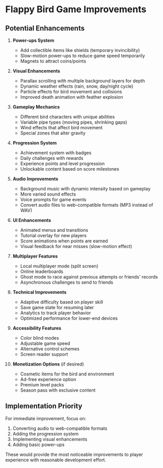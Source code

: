 # Flappy Bird Game Improvements

## Potential Enhancements

1. **Power-ups System**
   - Add collectible items like shields (temporary invincibility)
   - Slow-motion power-ups to reduce game speed temporarily
   - Magnets to attract coins/points

2. **Visual Enhancements**
   - Parallax scrolling with multiple background layers for depth
   - Dynamic weather effects (rain, snow, day/night cycle)
   - Particle effects for bird movement and collisions
   - Improved death animation with feather explosion

3. **Gameplay Mechanics**
   - Different bird characters with unique abilities
   - Variable pipe types (moving pipes, shrinking gaps)
   - Wind effects that affect bird movement
   - Special zones that alter gravity

4. **Progression System**
   - Achievement system with badges
   - Daily challenges with rewards
   - Experience points and level progression
   - Unlockable content based on score milestones

5. **Audio Improvements**
   - Background music with dynamic intensity based on gameplay
   - More varied sound effects
   - Voice prompts for game events
   - Convert audio files to web-compatible formats (MP3 instead of WAV)

6. **UI Enhancements**
   - Animated menus and transitions
   - Tutorial overlay for new players
   - Score animations when points are earned
   - Visual feedback for near misses (slow-motion effect)

7. **Multiplayer Features**
   - Local multiplayer mode (split screen)
   - Online leaderboards
   - Ghost mode to race against previous attempts or friends' records
   - Asynchronous challenges to send to friends

8. **Technical Improvements**
   - Adaptive difficulty based on player skill
   - Save game state for resuming later
   - Analytics to track player behavior
   - Optimized performance for lower-end devices

9. **Accessibility Features**
   - Color blind modes
   - Adjustable game speed
   - Alternative control schemes
   - Screen reader support

10. **Monetization Options** (if desired)
    - Cosmetic items for the bird and environment
    - Ad-free experience option
    - Premium level packs
    - Season pass with exclusive content

## Implementation Priority

For immediate improvement, focus on:
1. Converting audio to web-compatible formats
2. Adding the progression system
3. Implementing visual enhancements
4. Adding basic power-ups

These would provide the most noticeable improvements to player experience with reasonable development effort.
